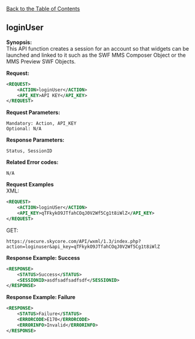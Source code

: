 [Back to the Table of Contents](/1.3/README.md)

## loginUser

__Synopsis:__  
This API function creates a session for an account so that widgets can be launched and linked to it such as the SWF MMS Composer Object or the MMS Preview SWF Objects.

__Request:__
```xml
<REQUEST>
    <ACTION>loginUser</ACTION>
    <API_KEY>API KEY</API_KEY>
</REQUEST>
```

__Request Parameters:__

    Mandatory: Action, API_KEY
    Optional: N/A

__Response Parameters:__

    Status, SessionID

__Related Error codes:__

    N/A

__Request Examples__  
XML:
```xml
<REQUEST>
    <ACTION>loginUSer</ACTION>
    <API_KEY>qTFkykO9JTfahCOqJ0V2Wf5Cg1t8iWlZ</API_KEY>
</REQUEST>
```

GET:

    https://secure.skycore.com/API/wxml/1.3/index.php?action=loginuser&api_key=qTFkykO9JTfahCOqJ0V2Wf5Cg1t8iWlZ
    
__Response Example: Success__
```xml
<RESPONSE>
    <STATUS>Success</STATUS>
    <SESSIONID>asdfsadfsadfsdf</SESSIONID>
</RESPONSE>
```

__Response Example: Failure__
```xml
<RESPONSE>
    <STATUS>Failure</STATUS>
    <ERRORCODE>E170</ERRORCODE>
    <ERRORINFO>Invalid</ERRORINFO>
</RESPONSE>
```
